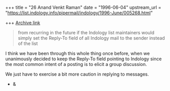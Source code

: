 +++
title = "26 Anand Venkt Raman"
date = "1996-06-04"
upstream_url = "https://list.indology.info/pipermail/indology/1996-June/005268.html"

+++
[Archive link](https://list.indology.info/pipermail/indology/1996-June/005268.html)

>from recurring in the future if the Indology list
>maintainers would simply set the Reply-To field of
>all Indology mail to the sender instead of the list

I think we have been through this whole thing once before, when we
unanimously decided to keep the Reply-To field pointing to Indology
since the most common intent of a posting is to elicit a group
discussion.

We just have to exercise a bit more caution in replying to messages.

- &




